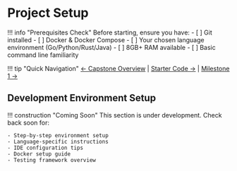 # Project Setup

!!! info "Prerequisites Check"
    Before starting, ensure you have:
    - [ ] Git installed
    - [ ] Docker & Docker Compose
    - [ ] Your chosen language environment (Go/Python/Rust/Java)
    - [ ] 8GB+ RAM available
    - [ ] Basic command line familiarity

!!! tip "Quick Navigation"
    [← Capstone Overview](index.md) | 
    [Starter Code →](starter-code.md) |
    [Milestone 1 →](milestone1.md)

## Development Environment Setup

!!! construction "Coming Soon"
    This section is under development. Check back soon for:
    
    - Step-by-step environment setup
    - Language-specific instructions
    - IDE configuration tips
    - Docker setup guide
    - Testing framework overview